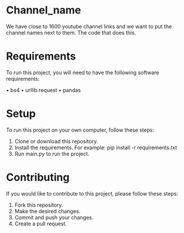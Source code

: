 # Channel_name
We have close to 1600 youtube channel links and we want to put the channel names next to them. The code that does this.

# Requirements
To run this project, you will need to have the following software requirements:

• bs4
• urllib.request
• pandas

# Setup
To run this project on your own computer, follow these steps:

1. Clone or download this repository.
2. Install the requirements. For example: pip install -r requirements.txt
3. Run main.py to run the project.

# Contributing
If you would like to contribute to this project, please follow these steps:

1. Fork this repository.
2. Make the desired changes.
3. Commit and push your changes.
4. Create a pull request.
